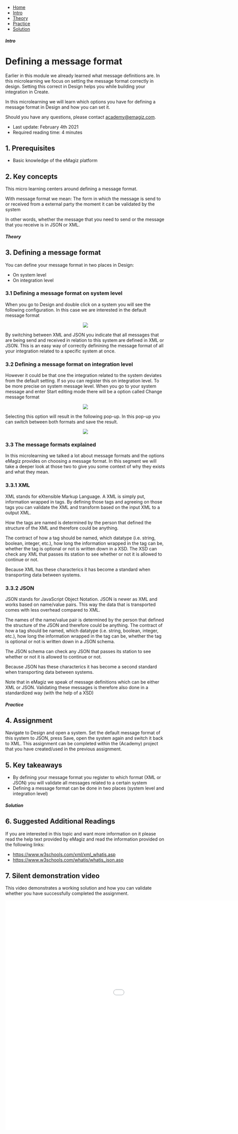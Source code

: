 <div class="ez-academy">
	<div class="ez-academy__body">
		<main class="micro-learning">
		<ul class="doc-nav">
			<li class="doc-nav__item"><a href="../../docs/microlearning/crashcourse-platform-index" class="doc-nav__link">Home</a></li>
			<li class="doc-nav__item"><a href="#intro" class="doc-nav__link">Intro</a></li>
			<li class="doc-nav__item"><a href="#theory" class="doc-nav__link">Theory</a></li>
			<li class="doc-nav__item"><a href="#practice" class="doc-nav__link">Practice</a></li>
			<li class="doc-nav__item"><a href="#solution" class="doc-nav__link">Solution</a></li>
		</ul>

<div class="doc">

##### Intro

# Defining a message format
Earlier in this module we already learned what message definitions are. 
In this microlearning we focus on setting the message format correctly in design. Setting this correct in Design helps you while building your integration in Create.

In this microlearning we will learn which options you have for defining a message format in Design and how you can set it.

Should you have any questions, please contact academy@emagiz.com.

- Last update: February 4th 2021
- Required reading time: 4 minutes

## 1. Prerequisites
- Basic knowledge of the eMagiz platform

## 2. Key concepts
This micro learning centers around defining a message format.

With message format we mean: The form in which the message is send to or received from a external party the moment it can be validated by the system

In other words, whether the message that you need to send or the message that you receive is in JSON or XML.

##### Theory

## 3. Defining a message format

You can define your message format in two places in Design:
- On system level
- On integration level

### 3.1 Defining a message format on system level

When you go to Design and double click on a system you will see the following configuration. In this case we are interested in the default message format

<p align="center"><img src="../../img/microlearning/crashcourse-platform-design-defining-a-message-format--define-message-format-system-level.png"></p>

By switching between XML and JSON you indicate that all messages that are being send and received in relation to this system are defined in XML or JSON.
This is an easy way of correctly definining the message format of all your integration related to a specific system at once.

### 3.2 Defining a message format on integration level

However it could be that one the integration related to the system deviates from the default setting. 
If so you can register this on integration level. To be more precise on system message level. 
When you go to your system message and enter Start editing mode there will be a option called Change message format

<p align="center"><img src="../../img/microlearning/crashcourse-platform-design-defining-a-message-format--context-menu-system-message-messaging.png"></p>

Selecting this option will result in the following pop-up. In this pop-up you can switch between both formats and save the result.

<p align="center"><img src="../../img/microlearning/crashcourse-platform-design-defining-a-message-format--change-message-format-system-message.png"></p>

### 3.3 The message formats explained

In this microlearning we talked a lot about message formats and the options eMagiz provides on choosing a message format. 
In this segment we will take a deeper look at those two to give you some context of why they exists and what they mean.

### 3.3.1 XML
XML stands for eXtensible Markup Language. A XML is simply put, information wrapped in tags. 
By defining those tags and agreeing on those tags you can validate the XML and transform based on the input XML to a output XML.

How the tags are named is determined by the person that defined the structure of the XML and therefore could be anything.

The contract of how a tag should be named, which datatype (i.e. string, boolean, integer, etc.), 
how long the information wrapped in the tag can be, whether the tag is optional or not is written down in a XSD. 
The XSD can check any XML that passes its station to see whether or not it is allowed to continue or not.

Because XML has these characterics it has become a standard when transporting data between systems.

### 3.3.2 JSON
JSON stands for JavaScript Object Notation. JSON is newer as XML and works based on name/value pairs.
This way the data that is transported comes with less overhead compared to XML.

The names of the name/value pair is determined by the person that defined the structure of the JSON and therefore could be anything.
The contract of how a tag should be named, which datatype (i.e. string, boolean, integer, etc.), 
how long the information wrapped in the tag can be, whether the tag is optional or not is written down in a JSON schema.

The JSON schema can check any JSON that passes its station to see whether or not it is allowed to continue or not.

Because JSON has these characterics it has become a second standard when transporting data between systems. 

Note that in eMagiz we speak of message definitions which can be either XML or JSON. Validating these messages is therefore also done in a standardized way (with the help of a XSD)

##### Practice
 
## 4. Assignment

Navigate to Design and open a system. Set the default message format of this system to JSON, press Save, open the system again and switch it back to XML. 
This assignment can be completed within the (Academy) project that you have created/used in the previous assignment.

## 5. Key takeaways

- By defining your message format you register to which format (XML or JSON) you will validate all messages related to a certain system
- Defining a message format can be done in two places (system level and integration level)

##### Solution

## 6. Suggested Additional Readings

If you are interested in this topic and want more information on it please read the help text provided by eMagiz and read the information provided on the following links:
- https://www.w3schools.com/xml/xml_whatis.asp
- https://www.w3schools.com/whatis/whatis_json.asp

## 7. Silent demonstration video

This video demonstrates a working solution and how you can validate whether you have successfully completed the assignment.

<iframe width="1280" height="720" src="../../vid/microlearning/crashcourse-platform-design-defining-a-message-format.mp4" frameborder="0" allow="accelerometer; autoplay; clipboard-write; encrypted-media; gyroscope; picture-in-picture" allowfullscreen></iframe>

</div>
</main>
</div>
</div>